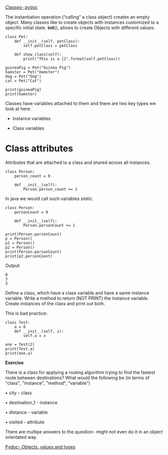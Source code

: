 [Classes- pydoc](https://docs.python.org/3/tutorial/classes.html)

The instantiation operation (“calling” a class object) creates an empty object. Many classes like to
create objects with instances customized to a specific initial state.
__init__(), allows to create Objects with different values:

```
class Pet:
    def __init__(self, petClass):
        self.petClass = petClass
    
    def show_class(self):
        print("This is a {}".format(self.petClass))

guineaPig = Pet("Guinea Pig")
hamster = Pet("Hamster")
dog = Pet("Dog")
cat = Pet("Cat")

print(guineaPig)
print(hamster)
```
Classes have variables attached to them and there are two key types we look at here:

- Instance variables

- Class variables

# Class attributes

Attributes that are attached to a class and shared across all instances.
```
class Person:
    person_count = 0
    
    def __init__(self):
        Person.person_count += 1
```
In java we would call such variables *static.*

```
class Person:
    personCount = 0
    
    def __init__(self):
        Person.personCount += 1
    
print(Person.personCount)
p = Person()
p1 = Person()
p2 = Person()
print(Person.personCount)
print(p2.personCount)
```

Output
```
0
3
3
```
Define a class, which have a class variable and have a same instance variable.
Write a method to return (NOT PRINT) the instance variable.
Create instances of the class and print out both.

This is bad practice:
```
class Test:
    a = 0
    def __init__(self, x):
        self.a = x

one = Test(2)
print(Test.a)
print(one.a)
```

**Exercise**

There is a class for applying a routing algorithm trying to find the fastest route between destinations?
What would the following be (in terms of "class", "instance", "method", "variable")

• city - class

• destination_1 - instance

• distance - variable

• visited - attribute

There are multipe answers to the question- might not even do it in an object orientated way.

[Pydoc- Objects, values and types](https://docs.python.org/3/reference/datamodel.html#object.str)

